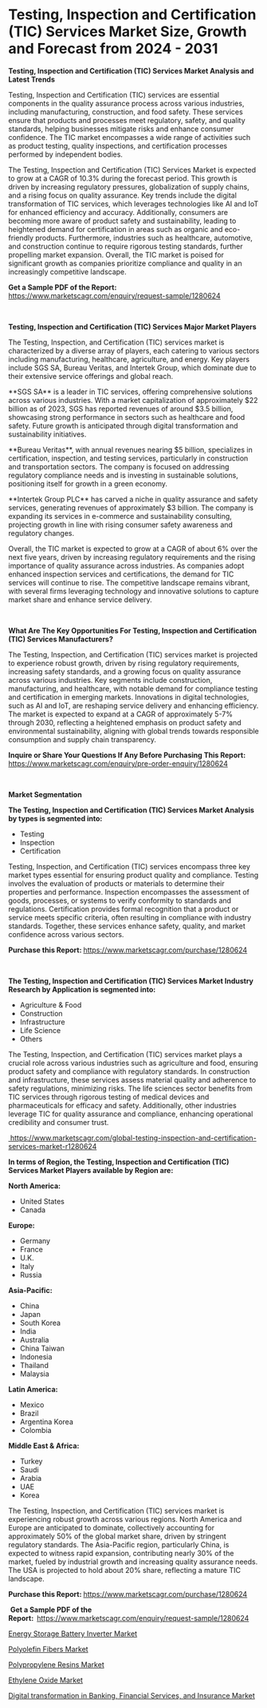 <p><h1>Testing, Inspection and Certification (TIC) Services Market Size, Growth and Forecast from 2024 - 2031</h1></p><p><strong>Testing, Inspection and Certification (TIC) Services Market Analysis and Latest Trends</strong></p>
<p><p>Testing, Inspection and Certification (TIC) services are essential components in the quality assurance process across various industries, including manufacturing, construction, and food safety. These services ensure that products and processes meet regulatory, safety, and quality standards, helping businesses mitigate risks and enhance consumer confidence. The TIC market encompasses a wide range of activities such as product testing, quality inspections, and certification processes performed by independent bodies.</p><p>The Testing, Inspection and Certification (TIC) Services Market is expected to grow at a CAGR of 10.3% during the forecast period. This growth is driven by increasing regulatory pressures, globalization of supply chains, and a rising focus on quality assurance. Key trends include the digital transformation of TIC services, which leverages technologies like AI and IoT for enhanced efficiency and accuracy. Additionally, consumers are becoming more aware of product safety and sustainability, leading to heightened demand for certification in areas such as organic and eco-friendly products. Furthermore, industries such as healthcare, automotive, and construction continue to require rigorous testing standards, further propelling market expansion. Overall, the TIC market is poised for significant growth as companies prioritize compliance and quality in an increasingly competitive landscape.</p></p>
<p><strong>Get a Sample PDF of the Report:&nbsp;</strong> <a href="https://www.marketscagr.com/enquiry/request-sample/1280624?utm_campaign=1166&utm_medium=2&utm_source=Github&utm_content=ia&utm_term=10122024&utm_id=testing-inspection-and-certification-tic-services">https://www.marketscagr.com/enquiry/request-sample/1280624</a></p>
<p>&nbsp;</p>
<p><strong>Testing, Inspection and Certification (TIC) Services Major Market Players</strong></p>
<p><p>The Testing, Inspection, and Certification (TIC) services market is characterized by a diverse array of players, each catering to various sectors including manufacturing, healthcare, agriculture, and energy. Key players include SGS SA, Bureau Veritas, and Intertek Group, which dominate due to their extensive service offerings and global reach.</p><p>**SGS SA** is a leader in TIC services, offering comprehensive solutions across various industries. With a market capitalization of approximately $22 billion as of 2023, SGS has reported revenues of around $3.5 billion, showcasing strong performance in sectors such as healthcare and food safety. Future growth is anticipated through digital transformation and sustainability initiatives.</p><p>**Bureau Veritas**, with annual revenues nearing $5 billion, specializes in certification, inspection, and testing services, particularly in construction and transportation sectors. The company is focused on addressing regulatory compliance needs and is investing in sustainable solutions, positioning itself for growth in a green economy.</p><p>**Intertek Group PLC** has carved a niche in quality assurance and safety services, generating revenues of approximately $3 billion. The company is expanding its services in e-commerce and sustainability consulting, projecting growth in line with rising consumer safety awareness and regulatory changes.</p><p>Overall, the TIC market is expected to grow at a CAGR of about 6% over the next five years, driven by increasing regulatory requirements and the rising importance of quality assurance across industries. As companies adopt enhanced inspection services and certifications, the demand for TIC services will continue to rise. The competitive landscape remains vibrant, with several firms leveraging technology and innovative solutions to capture market share and enhance service delivery.</p></p>
<p>&nbsp;</p>
<p><strong>What Are The Key Opportunities For Testing, Inspection and Certification (TIC) Services Manufacturers?</strong></p>
<p><p>The Testing, Inspection, and Certification (TIC) services market is projected to experience robust growth, driven by rising regulatory requirements, increasing safety standards, and a growing focus on quality assurance across various industries. Key segments include construction, manufacturing, and healthcare, with notable demand for compliance testing and certification in emerging markets. Innovations in digital technologies, such as AI and IoT, are reshaping service delivery and enhancing efficiency. The market is expected to expand at a CAGR of approximately 5-7% through 2030, reflecting a heightened emphasis on product safety and environmental sustainability, aligning with global trends towards responsible consumption and supply chain transparency.</p></p>
<p><strong>Inquire or Share Your Questions If Any Before Purchasing This Report:</strong> <a href="https://www.marketscagr.com/enquiry/pre-order-enquiry/1280624?utm_campaign=1166&utm_medium=2&utm_source=Github&utm_content=ia&utm_term=10122024&utm_id=testing-inspection-and-certification-tic-services">https://www.marketscagr.com/enquiry/pre-order-enquiry/1280624</a></p>
<p>&nbsp;</p>
<p><strong>Market Segmentation</strong></p>
<p><strong>The Testing, Inspection and Certification (TIC) Services Market Analysis by types is segmented into:</strong></p>
<p><ul><li>Testing</li><li>Inspection</li><li>Certification</li></ul></p>
<p><p>Testing, Inspection, and Certification (TIC) services encompass three key market types essential for ensuring product quality and compliance. Testing involves the evaluation of products or materials to determine their properties and performance. Inspection encompasses the assessment of goods, processes, or systems to verify conformity to standards and regulations. Certification provides formal recognition that a product or service meets specific criteria, often resulting in compliance with industry standards. Together, these services enhance safety, quality, and market confidence across various sectors.</p></p>
<p><strong>Purchase this Report:&nbsp;</strong><a href="https://www.marketscagr.com/purchase/1280624?utm_campaign=1166&utm_medium=2&utm_source=Github&utm_content=ia&utm_term=10122024&utm_id=testing-inspection-and-certification-tic-services">https://www.marketscagr.com/purchase/1280624</a></p>
<p>&nbsp;</p>
<p><strong>The Testing, Inspection and Certification (TIC) Services Market Industry Research by Application is segmented into:</strong></p>
<p><ul><li>Agriculture & Food</li><li>Construction</li><li>Infrastructure</li><li>Life Science</li><li>Others</li></ul></p>
<p><p>The Testing, Inspection, and Certification (TIC) services market plays a crucial role across various industries such as agriculture and food, ensuring product safety and compliance with regulatory standards. In construction and infrastructure, these services assess material quality and adherence to safety regulations, minimizing risks. The life sciences sector benefits from TIC services through rigorous testing of medical devices and pharmaceuticals for efficacy and safety. Additionally, other industries leverage TIC for quality assurance and compliance, enhancing operational credibility and consumer trust.</p></p>
<p><a href="https://www.marketscagr.com/global-testing-inspection-and-certification-services-market-r1280624?utm_campaign=1166&utm_medium=2&utm_source=Github&utm_content=ia&utm_term=10122024&utm_id=testing-inspection-and-certification-tic-services">&nbsp;https://www.marketscagr.com/global-testing-inspection-and-certification-services-market-r1280624</a></p>
<p><strong>In terms of Region, the Testing, Inspection and Certification (TIC) Services Market Players available by Region are:</strong></p>
<p>
    <p> <strong> North America: </strong>
        <ul>
            <li>United States</li>
            <li>Canada</li>
        </ul>
        </p> 
    <p> <strong> Europe: </strong>
        <ul>
            <li>Germany</li>
            <li>France</li>
            <li>U.K.</li>
            <li>Italy</li>
            <li>Russia</li>
        </ul>
        </p> 
    <p> <strong> Asia-Pacific: </strong>
        <ul>
            <li>China</li>
            <li>Japan</li>
            <li>South Korea</li>
            <li>India</li>
            <li>Australia</li>
            <li>China Taiwan</li>
            <li>Indonesia</li>
            <li>Thailand</li>
            <li>Malaysia</li>
        </ul>
        </p> 
    <p> <strong> Latin America: </strong>
        <ul>
            <li>Mexico</li>
            <li>Brazil</li>
            <li>Argentina Korea</li>
            <li>Colombia</li>
        </ul>
        </p> 
    <p> <strong> Middle East & Africa: </strong>
        <ul>
            <li>Turkey</li>
            <li>Saudi</li>
            <li>Arabia</li>
            <li>UAE</li>
            <li>Korea</li>
        </ul>
    </p>
    </p>
<p><p>The Testing, Inspection, and Certification (TIC) services market is experiencing robust growth across various regions. North America and Europe are anticipated to dominate, collectively accounting for approximately 50% of the global market share, driven by stringent regulatory standards. The Asia-Pacific region, particularly China, is expected to witness rapid expansion, contributing nearly 30% of the market, fueled by industrial growth and increasing quality assurance needs. The USA is projected to hold about 20% share, reflecting a mature TIC landscape.</p></p>
<p><strong>Purchase this Report: </strong><a href="https://www.marketscagr.com/purchase/1280624?utm_campaign=1166&utm_medium=2&utm_source=Github&utm_content=ia&utm_term=10122024&utm_id=testing-inspection-and-certification-tic-services">https://www.marketscagr.com/purchase/1280624</a></p>
<p>&nbsp;<strong>Get a Sample PDF of the Report:&nbsp;&nbsp;</strong><a href="https://www.marketscagr.com/enquiry/request-sample/1280624?utm_campaign=1166&utm_medium=2&utm_source=Github&utm_content=ia&utm_term=10122024&utm_id=testing-inspection-and-certification-tic-services">https://www.marketscagr.com/enquiry/request-sample/1280624</a></p>
<p><strong></strong></p>
<p><p><a href="https://github.com/darenph8er/Market-Research-Report-List-1/blob/main/energy-storage-battery-inverter-market.md?utm_campaign=1166&utm_medium=2&utm_source=Github&utm_content=ia&utm_term=10122024&utm_id=testing-inspection-and-certification-tic-services">Energy Storage Battery Inverter Market</a></p><p><a href="https://www.linkedin.com/pulse/c-hannibex-sqmmf?utm_campaign=1166&utm_medium=2&utm_source=Github&utm_content=ia&utm_term=10122024&utm_id=testing-inspection-and-certification-tic-services">Polyolefin Fibers Market</a></p><p><a href="https://www.linkedin.com/pulse/c-hannibex-sqmmf?utm_campaign=1166&utm_medium=2&utm_source=Github&utm_content=ia&utm_term=10122024&utm_id=testing-inspection-and-certification-tic-services">Polypropylene Resins Market</a></p><p><a href="https://www.linkedin.com/pulse/overview-ethylene-oxidemarket-industryshowing-growth-rate-41-7fkzf?utm_campaign=1166&utm_medium=2&utm_source=Github&utm_content=ia&utm_term=10122024&utm_id=testing-inspection-and-certification-tic-services">Ethylene Oxide Market</a></p><p><a href="https://github.com/ElviraLeka1962/Market-Research-Report-List-1/blob/main/digital-transformation-in-banking-financial-services-and-insurance-market.md?utm_campaign=1166&utm_medium=2&utm_source=Github&utm_content=ia&utm_term=10122024&utm_id=testing-inspection-and-certification-tic-services">Digital transformation in Banking, Financial Services, and Insurance Market</a></p></p>